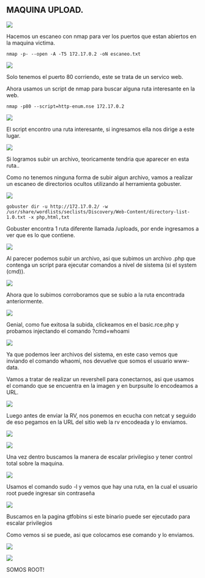 ## MAQUINA UPLOAD.

![](https://github.com/Qu0kk4/Quokk4/blob/main/HackMyVm/image/Screenshot%202024-05-27%20114102.png)

Hacemos un escaneo con nmap para ver los puertos que estan abiertos en la maquina victima.

````console
nmap -p- --open -A -T5 172.17.0.2 -oN escaneo.txt
````

![](https://github.com/Qu0kk4/Quokk4/blob/main/HackMyVm/image/Screenshot%202024-05-27%20113517.png)

Solo tenemos el puerto 80 corriendo, este se trata de un servico web.

Ahora usamos un script de nmap para buscar alguna ruta interesante en la web.

````console
nmap -p80 --script=http-enum.nse 172.17.0.2
````

![](https://github.com/Qu0kk4/Quokk4/blob/main/HackMyVm/image/Screenshot%202024-05-27%20113632.png)

El script encontro una ruta interesante, si ingresamos ella nos dirige a este lugar.

![](https://github.com/Qu0kk4/Quokk4/blob/main/HackMyVm/image/Screenshot%202024-05-27%20113754.png)

Si logramos subir un archivo, teoricamente tendria que aparecer en esta ruta.. 

Como no tenemos ninguna forma de subir algun archivo, vamos a realizar un escaneo de directorios ocultos utilizando al herramienta gobuster.

![](https://github.com/Qu0kk4/Quokk4/blob/main/HackMyVm/image/Screenshot%202024-05-27%20114218.png)

````console
gobuster dir -u http://172.17.0.2/ -w /usr/share/wordlists/seclists/Discovery/Web-Content/directory-list-1.0.txt -x php,html,txt
````

Gobuster encontra 1 ruta diferente llamada /uploads, por ende ingresamos a ver que es lo que contiene.

![](https://github.com/Qu0kk4/Quokk4/blob/main/HackMyVm/image/Screenshot%202024-05-27%20114337.png)

Al parecer podemos subir un archivo, asi que subimos un archivo .php que contenga un script para ejecutar comandos a nivel de sistema (si el system (cmd)).

![](https://github.com/Qu0kk4/Quokk4/blob/main/HackMyVm/image/Screenshot%202024-05-27%20114343.png)

Ahora que lo subimos corroboramos que se subio a la ruta encontrada anteriormente.

![](https://github.com/Qu0kk4/Quokk4/blob/main/HackMyVm/image/Screenshot%202024-05-27%20114414.png)

Genial, como fue exitosa la subida, clickeamos en el basic.rce.php y probamos injectando el comando ?cmd=whoami

![](https://github.com/Qu0kk4/Quokk4/blob/main/HackMyVm/image/Screenshot%202024-05-27%20114441.png)

Ya que podemos leer archivos del sistema, en este caso vemos que inviando el comando whaomi, nos devuelve que somos el usuario www-data.

Vamos a tratar de realizar un revershell para conectarnos, asi que usamos el comando que se encuentra en la imagen y en burpsuite lo encodeamos a URL.

![](https://github.com/Qu0kk4/Quokk4/blob/main/HackMyVm/image/Screenshot%202024-05-27%20114846.png)

Luego antes de enviar la RV, nos ponemos en ecucha con netcat y seguido de eso pegamos en la URL del sitio web la rv encodeada y lo enviamos.

![](https://github.com/Qu0kk4/Quokk4/blob/main/HackMyVm/image/Screenshot%202024-05-27%20114855.png)

![](https://github.com/Qu0kk4/Quokk4/blob/main/HackMyVm/image/Screenshot%202024-05-27%20114833.png)

Una vez dentro buscamos la manera de escalar privilegiso y tener control total sobre la maquina.

![](https://github.com/Qu0kk4/Quokk4/blob/main/HackMyVm/image/Screenshot%202024-05-27%20115239.png)

Usamos el comando sudo -l y vemos que hay una ruta, en la cual el usuario root puede ingresar sin contraseña

![](https://github.com/Qu0kk4/Quokk4/blob/main/HackMyVm/image/Screenshot%202024-05-27%20115436.png)

Buscamos en la pagina gtfobins si este binario puede ser ejecutado para escalar privilegios

Como vemos si se puede, asi que colocamos ese comando y lo enviamos.

![](https://github.com/Qu0kk4/Quokk4/blob/main/HackMyVm/image/Screenshot%202024-05-27%20115722.png)

![](https://github.com/Qu0kk4/Quokk4/blob/main/HackMyVm/image/Screenshot%202024-05-27%20115757.png)

SOMOS ROOT!






